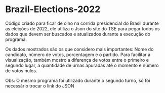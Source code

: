 # Brazil-Elections-2022

Código criado para ficar de olho na corrida presidencial do Brasil durante as eleições de 2022, ele utiliza o Json do site do TSE para pegar todos os dados que devem ser buscados e atualizados durante a execução do programa.

Os dados mostrados são os que considero mais importantes: Nome do candidato, número de votos, porcentagem e o partido. Para facilitar a visualização, também mostro a diferença de votos entre o primeiro e segundo lugar, a quantidade de urnas apuradas até o momento e número de votos nulos.

Obs: O mesmo programa foi utilizado durante o segundo turno, só foi necessário trocar o link do JSON
